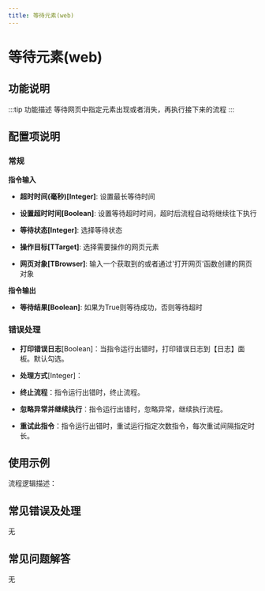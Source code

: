 ```yaml
---
title: 等待元素(web)
---
```


# 等待元素(web)

## 功能说明

:::tip 功能描述
等待网页中指定元素出现或者消失，再执行接下来的流程
:::

## 配置项说明

### 常规

**指令输入**

- **超时时间(毫秒)[Integer]**: 设置最长等待时间

- **设置超时时间[Boolean]**: 设置等待超时时间，超时后流程自动将继续往下执行

- **等待状态[Integer]**: 选择等待状态

- **操作目标[TTarget]**: 选择需要操作的网页元素

- **网页对象[TBrowser]**: 输入一个获取到的或者通过'打开网页'函数创建的网页对象


**指令输出**

- **等待结果[Boolean]**: 如果为True则等待成功，否则等待超时

### 错误处理

- **打印错误日志**[Boolean]：当指令运行出错时，打印错误日志到【日志】面板。默认勾选。

- **处理方式**[Integer]：

 - **终止流程**：指令运行出错时，终止流程。

 - **忽略异常并继续执行**：指令运行出错时，忽略异常，继续执行流程。

 - **重试此指令**：指令运行出错时，重试运行指定次数指令，每次重试间隔指定时长。

## 使用示例

流程逻辑描述：

## 常见错误及处理

无

## 常见问题解答

无


